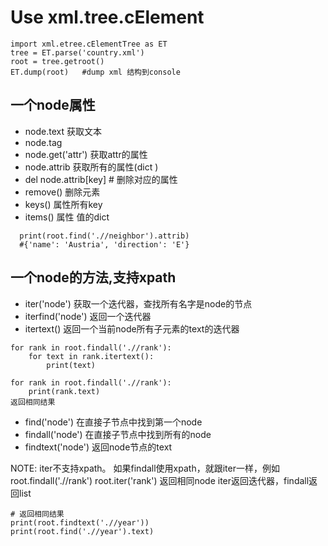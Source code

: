 # Use xml.tree.cElement
```
import xml.etree.cElementTree as ET
tree = ET.parse('country.xml')
root = tree.getroot()
ET.dump(root)   #dump xml 结构到console
```

## 一个node属性
* node.text 获取文本
* node.tag
* node.get('attr') 获取attr的属性
* node.attrib 获取所有的属性(dict )
* del node.attrib[key]   # 删除对应的属性
* remove() 删除元素
* keys() 属性所有key
* items() 属性 值的dict

```
  print(root.find('.//neighbor').attrib)
  #{'name': 'Austria', 'direction': 'E'}
```

## 一个node的方法,支持xpath
* iter('node') 获取一个迭代器，查找所有名字是node的节点
* iterfind('node') 返回一个迭代器
* itertext()  返回一个当前node所有子元素的text的迭代器

```
for rank in root.findall('.//rank'):
    for text in rank.itertext():
        print(text)

for rank in root.findall('.//rank'):
    print(rank.text)
返回相同结果
```
* find('node') 在直接子节点中找到第一个node
* findall('node') 在直接子节点中找到所有的node
* findtext('node') 返回node节点的text

NOTE: iter不支持xpath。 如果findall使用xpath，就跟iter一样，例如
root.findall('.//rank')
root.iter('rank')
返回相同node
iter返回迭代器，findall返回list

```
# 返回相同结果
print(root.findtext('.//year'))
print(root.find('.//year').text)
```

